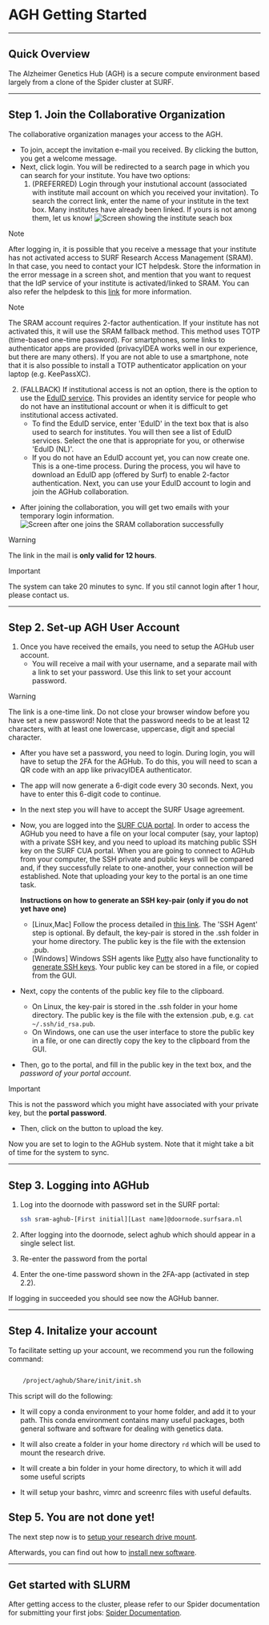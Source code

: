# AGH Getting Started


------------------------
## Quick Overview

The Alzheimer Genetics Hub (AGH) is a secure compute environment based largely from a clone of the Spider cluster at SURF.

------------------------
## Step 1. Join the Collaborative Organization

The collaborative organization manages your access to the AGH.
- To join, accept the invitation e-mail you received. By clicking the button, you get a welcome message. 
- Next, click login. You will be redirected to a search page in which you can search for your institute.
  You have two options:
  1. (PREFERRED) Login through your instutional account (associated with institute mail account on which you received your invitation). To search the correct link,
     enter the name of your institute in the text box. Many institutes have already been linked. If yours is not among them, 
     let us know!
     ![Screen showing the institute seach box](images/broad_select.png)

>[!NOTE]
> After logging in, it is possible that you receive a message that your institute has not activated access to 
> SURF Research Access Management (SRAM). In that case, you need to contact your ICT helpdesk. Store the information in the 
> error message in a screen shot, and mention that you want to request that the IdP service of your institute is 
> activated/linked to SRAM. You can also refer the helpdesk to this [link](https://dashboard.surfconext.nl/apps/8164/saml20_sp/about) for more information.

>[!NOTE]
> The SRAM account requires 2-factor authentication. If your institute has not activated this, it will use the SRAM fallback method. This method uses TOTP (time-based one-time password).
> For smartphones, some links to authenticator apps are provided (privacyIDEA works well in our experience, but there are many others). If you are not able to use a smartphone, 
> note that it is also possible to install a TOTP authenticator application on your laptop (e.g. KeePassXC). 
  
  2. (FALLBACK) If institutional access is not an option, there is the option to use the [EduID service](https://eduid.nl/en/). This provides an identity service
     for people who do not have an institutional account or when it is difficult to get institutional access activated. 
     - To find the EduID service,  enter 'EduID' in the text box that is also used to search for institutes. You will then see a list of EduID services. Select the one that is 
       appropriate for you, or otherwise 'EduID (NL)'. 
     - If you do not have an EduID account yet, you can now create one. This is a one-time process. During the process, you wil have to download an EduID app (offered by Surf) to enable 2-factor authentication. 
       Next, you can use your EduID account to login and join the AGHub collaboration.
- After joining the collaboration, you will get two emails with your temporary login information.
  ![Screen after one joins the SRAM collaboration successfully](images/sram_joined.png)

>[!WARNING]
> The link in the mail is **only valid for 12 hours**.

>[!IMPORTANT]
> The system can take 20 minutes to sync. If you stil cannot login after 1 hour, please contact us.


------------------------
## Step 2. Set-up AGH User Account

1. Once you have received the emails, you need to setup the AGHub user account. 
   - You will receive a mail with your username, and a separate mail with a link to set your password. 
     Use this link to set your account password. 
>[!WARNING]
> The link is a one-time link. Do not close your browser window before you have set a new password! Note that the password
> needs to be at least 12 characters, with at least one lowercase, uppercase, digit and special character.
   - After you have set a password, you need to login. During login, you will have to setup the 2FA for the AGHub. To do this, 
     you will need to  scan a QR code with an app like privacyIDEA authenticator.  
   - The app will now generate a 6-digit code every 30 seconds. Next, you have to enter this 6-digit code to continue.
   - In the next step you will have to accept the SURF Usage agreement. 
   - Now, you are logged into the [SURF CUA portal](https://portal.cua.surf.nl). In order to access the AGHub you need to have a file on your local computer (say, your laptop) with a private SSH key, 
     and you need to upload its matching public SSH key on the SURF CUA portal. When you are going to connect to AGHub from your computer, 
     the SSH private and public keys will be compared and, if they successfully relate to one-another, your connection will be established. Note that uploading your key to the portal is an one time task.
 
     **Instructions on how to generate an SSH key-pair (only if you do not yet have one)**
       - [Linux,Mac] Follow the process detailed in [this link](https://spiderdocs.readthedocs.io/en/latest/Pages/ssh_keys.html). The 'SSH Agent' step is optional. 
         By default, the key-pair is stored in the .ssh folder in your home directory. The public key is the file with the extension .pub.
       - [Windows] Windows SSH agents like [Putty](https://www.putty.org) also have functionality to [generate SSH keys](https://www.ssh.com/academy/ssh/putty/windows/puttygen).
         Your public key can be stored in a file, or copied from the GUI.
   - Next, copy the contents of the public key file to the clipboard. 
     - On Linux, the key-pair is stored in the .ssh folder in your home directory. The public key is the file with the extension .pub, e.g. `cat ~/.ssh/id_rsa.pub`.
     - On Windows, one can use the user interface to store the public key in a file, or one can directly copy the key to the clipboard from the GUI.
   - Then, go to the portal, and fill in the public key in the text box, and the *password of your portal account*.
>[!IMPORTANT]
> This is not the password which you might have associated with your private key, but the **portal password**. 
   - Then, click on the button to upload the key.


Now you are set to login to the AGHub system. Note that it might take a bit of time for the system to sync.  
   
---------------------------------
## Step 3. Logging into AGHub

1. Log into the doornode with password set in the SURF portal:
   ```bash
   ssh sram-aghub-[First initial][Last name]@doornode.surfsara.nl
   ```

2. After logging into the doornode, select aghub which should appear in a single select list.
3. Re-enter the password from the portal
4. Enter the one-time password shown in the 2FA-app (activated in step 2.2).

If logging in succeeded you should see now the AGHub banner.

----------------------
## Step 4. Initalize your account

To facilitate setting up your account, we recommend you run the following command:

```bash

    /project/aghub/Share/init/init.sh
```


This script will do the following:

* It will copy a conda environment to your home folder, and add it to your path. This conda environment contains 
many useful packages, both general software and software for dealing with genetics data.

* It will also create a folder in your home directory `rd` which will be used to mount the
research drive. 

* It will create a bin folder in your home directory, to which it will add some useful scripts

* It will setup your bashrc, vimrc and screenrc files with useful defaults. 


## Step 5. You are not done yet!

The next step now is to [setup your research drive mount](agh_use_of_research_drive.md).

Afterwards, you can find out how to [install new software](agh_installing_software.md).

----------------------
## Get started with SLURM

After getting access to the cluster, please refer to our Spider documentation for submitting your first jobs:
[Spider Documentation](https://spiderdocs.readthedocs.io/en/latest/Pages/getting_started.html). 










